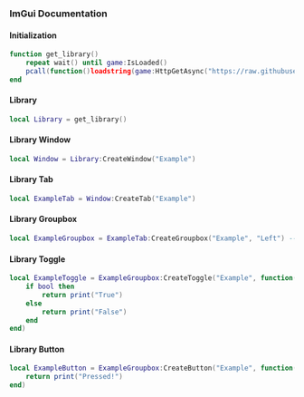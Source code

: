 ### ImGui Documentation
#### Initialization
```lua
function get_library()
    repeat wait() until game:IsLoaded()
    pcall(function()loadstring(game:HttpGetAsync("https://raw.githubusercontent.com/VM-Voxel/vm-scripts/master/UI-Library.lua"))() end)
end
```
#### Library
```lua
local Library = get_library()
```
#### Library Window
```lua
local Window = Library:CreateWindow("Example")
```
#### Library Tab
```lua
local ExampleTab = Window:CreateTab("Example")
```
#### Library Groupbox
```lua
local ExampleGroupbox = ExampleTab:CreateGroupbox("Example", "Left") -- Side: Left or Right
```
#### Library Toggle
```lua
local ExampleToggle = ExampleGroupbox:CreateToggle("Example", function(bool)
    if bool then
        return print("True")
    else
        return print("False")
    end
end)
```
#### Library Button
```lua
local ExampleButton = ExampleGroupbox:CreateButton("Example", function()
    return print("Pressed!")
end)
```
